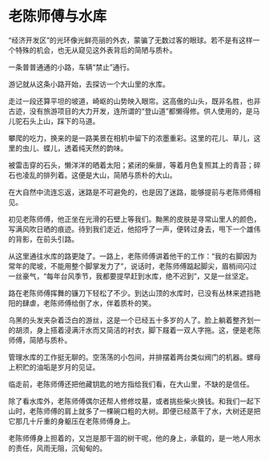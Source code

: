 # 老陈师傅与水库

“经济开发区”的光环像光鲜亮丽的外衣，蒙骗了无数过客的眼球。若不是有这样一个特殊的机会，也无从窥见这外表背后的简陋与质朴。

一条普普通通的小路，车辆“禁止”通行。

游记就从这条小路开始，去探访一个大山里的水库。

走过一段还算平坦的坡道，崎岖的山势映入眼帘。这高傲的山头，既非名胜，也非古迹，没有旅游项目的大力开发，连所谓的“登山道”都懒得修。供人使用的，是马儿驼石头上山，踩下的马道。

攀爬的吃力，换来的是一路美景在相机中留下的浓墨重彩。这里的花儿、草儿，这里的虫儿、蝶儿，透着纯天然的韵味。

被雷击穿的石头，懒洋洋的晒着太阳；紧闭的柴扉，等着月色复照其上的青苔；碎石也凌乱的排列着。这便是大山，简陋与质朴的大山。

在大自然中流连忘返，迷路是不可避免的，也是因了迷路，能够提前与老陈师傅相见。

初见老陈师傅，他正坐在光滑的石壁上等我们。黝黑的皮肤是寻常山里人的颜色，写满风吹日晒的痕迹。待到我们走近，他招呼了一声，便转过身去，甩下一个雄伟的背影，在前头引路。

从这里通往水库的路更陡了。一路上，老陈师傅讲着他干的工作：“我的右脚因为常年的爬坡，不能用整个脚掌发力了”，说话时，老陈师傅踮起脚尖，眉梢间闪过一丝豪气，“每年台风季节，我都要提早赶到水库，绝不迟到”，又是一丝坚定。

路在老陈师傅挥舞的镰刀下轻松了不少。到达山顶的水库时，已没有丛林来遮挡艳阳的肆虐，老陈师傅给倒了水，伴着质朴的笑。

乌黑的头发夹杂着泛白的游丝，这是一个已经五十多岁的人了。脸上躺着整齐划一的胡须，身上搭着浸满汗水而又简洁的衬衣，脚下屐着一双人字拖。这，便是老陈师傅，简陋与质朴。

管理水库的工作挺无聊的。空荡荡的小包间，并排摆着两台类似阀门的机器。螺母上积贮的油垢是岁月的见证。

临走前，老陈师傅还把他藏钥匙的地方指给我们看，在大山里，不缺的是信任。

除了看水库外，老陈师傅偶尔还帮人修修坟墓，或者挑些柴火换钱。和我们一起下山时，老陈师傅的肩上就多了一棵碗口粗的大树。即便已经蒸干了水，大树还是把它那几十斤重的身躯压在老陈师傅身上。

老陈师傅身上担着的，又岂是那干涸的树干呢，他的身上，承载的，是一地人用水的责任，风雨无阻，沉甸甸的。
